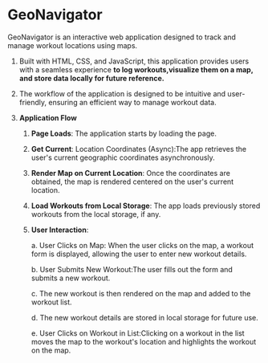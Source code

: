 # GeoNavigator
GeoNavigator is an interactive web application designed to track and manage workout locations using maps. 

1. Built with HTML, CSS, and JavaScript, this application provides users with a seamless experience **to log workouts,visualize them on a map, and store data locally for future reference.**
  
2. The workflow of the application is designed to be intuitive and user-friendly, ensuring an efficient way to manage workout data.

 3. **Application Flow**

     1. **Page Loads**:  The application starts by loading the page.
    
     2. **Get Current**: Location Coordinates (Async):The app retrieves the user's current geographic coordinates asynchronously.
  
     3. **Render Map on Current Location**: Once the coordinates are obtained, the map is rendered centered on the user's current location.
  
     4. **Load Workouts from Local Storage**: The app loads previously stored workouts from the local storage, if any.
  
     5. **User Interaction**:
   
        a. User Clicks on Map: When the user clicks on the map, a workout form is displayed, allowing the user to enter new workout details.
  
        b. User Submits New Workout:The user fills out the form and submits a new workout. 
  
        c. The new workout is then rendered on the map and added to the workout list.
  
        d. The new workout details are stored in local storage for future use.
  
        e. User Clicks on Workout in List:Clicking on a workout in the list moves the map to the workout's location and highlights the workout on the map.
